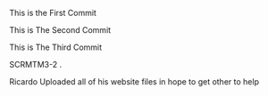 This is the First Commit

This is The Second Commit

This is The Third Commit

SCRMTM3-2
.

Ricardo Uploaded all of his website files in hope to get other to help